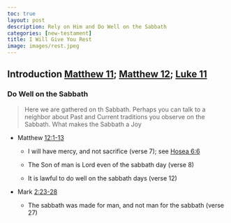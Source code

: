 ```yaml
---
toc: true
layout: post
description: Rely on Him and Do Well on the Sabbath
categories: [new-testament]
title: I Will Give You Rest
image: images/rest.jpeg
---
```


## Introduction [Matthew 11](https://www.churchofjesuschrist.org/study/scriptures/nt/matt/11?lang=eng); [Matthew 12](https://www.churchofjesuschrist.org/study/scriptures/nt/matt/12?lang=eng); [Luke 11](https://www.churchofjesuschrist.org/study/scriptures/nt/luke/11?lang=eng)

### Do Well on the Sabbath
> Here we are gathered on th Sabbath.   Perhaps you can talk to a neighbor about Past and Current traditions you observe on the Sabbath.  What makes the Sabbath a Joy

- Matthew [12:1-13](https://www.churchofjesuschrist.org/study/scriptures/nt/matt/12?lang=eng&id=1-13#p1)
    - I will have mercy, and not sacrifice (verse 7); see [Hosea 6:6](https://www.churchofjesuschrist.org/study/scriptures/ot/hosea/6?lang=eng&id=6#p6)

    - The Son of man is Lord even of the sabbath day (verse 8)

    - It is lawful to do well on the sabbath days (verse 12)

- Mark [2:23-28](https://www.churchofjesuschrist.org/study/scriptures/nt/mark/2?lang=eng&id=23-28#p23)
    - The sabbath was made for man, and not man for the sabbath (verse 27)